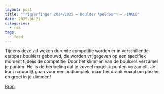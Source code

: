 ```yaml
---
layout: post
title: "Triggerfinger 2024/2025 – Boulder Apeldoorn – FINALE"
date: 2025-06-21
categories: 
  - rss
tags: 
  - feed
---
```


<p>Tijdens deze vijf weken durende competitie worden er in verschillende etappes boulders gebouwd, die worden vrijgegeven op een specifiek moment tijdens de competitie. Door het klimmen van de boulders verzamel je punten. Het is de bedoeling dat je zoveel mogelijk punten verzamelt. Je kunt natuurlijk gaan voor een podiumplek, maar het draait vooral om plezier en groei in je klimmen!</p>
<p><a href="https://www.klimkalender.nl/comp/triggerfinger-2024-2025-boulder-apeldoorn-finale/" rel="noopener noreferrer" target="_blank">Bron</a></p>
